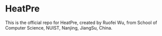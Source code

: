 # HeatPre
This is the official repo for HeatPre, created by Ruofei Wu, from School of Computer Science, NUIST, Nanjing, JiangSu, China.
